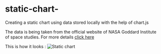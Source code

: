 # static-chart-
Creating a static chart using data stored locally with the help of chart.js

The data is being taken from the official website of NASA Goddard Institute of space studies. For more details [click here](https://data.giss.nasa.gov/gistemp/)


This is how it looks : 
![Static chart](https://github.com/anubhavcu/static-chart-/blob/master/chart.png)
